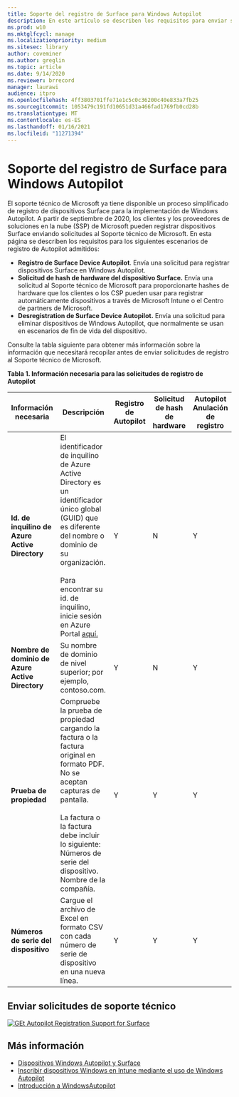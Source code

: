 ```yaml
---
title: Soporte del registro de Surface para Windows Autopilot
description: En este artículo se describen los requisitos para enviar solicitudes de registro de Autopilot al Soporte técnico de Microsoft.
ms.prod: w10
ms.mktglfcycl: manage
ms.localizationpriority: medium
ms.sitesec: library
author: coveminer
ms.author: greglin
ms.topic: article
ms.date: 9/14/2020
ms.reviewer: brrecord
manager: laurawi
audience: itpro
ms.openlocfilehash: 4ff3803701ffe71e1c5c0c36200c40e833a7fb25
ms.sourcegitcommit: 1053479c191fd10651d31a466fad1769fb0cd28b
ms.translationtype: MT
ms.contentlocale: es-ES
ms.lasthandoff: 01/16/2021
ms.locfileid: "11271394"
---
```

# Soporte del registro de Surface para Windows Autopilot

El soporte técnico de Microsoft ya tiene disponible un proceso simplificado de registro de dispositivos Surface para la implementación de Windows Autopilot. A partir de septiembre de 2020, los clientes y los proveedores de soluciones en la nube (SSP) de Microsoft pueden registrar dispositivos Surface enviando solicitudes al Soporte técnico de Microsoft. En esta página se describen los requisitos para los siguientes escenarios de registro de Autopilot admitidos:
 

- **Registro de Surface Device Autopilot**. Envía una solicitud para registrar dispositivos Surface en Windows Autopilot.
- **Solicitud de hash de hardware del dispositivo Surface.** Envía una solicitud al Soporte técnico de Microsoft para proporcionarte hashes de hardware que los clientes o los CSP pueden usar para registrar automáticamente dispositivos a través de Microsoft Intune o el Centro de partners de Microsoft.
- **Desregistration de Surface Device Autopilot.** Envía una solicitud para eliminar dispositivos de Windows Autopilot, que normalmente se usan en escenarios de fin de vida del dispositivo.

Consulte la tabla siguiente para obtener más información sobre la información que necesitará recopilar antes de enviar solicitudes de registro al Soporte técnico de Microsoft.
 
**Tabla 1. Información necesaria para las solicitudes de registro de Autopilot**
 

| Información necesaria                   | Descripción                                                                                                                                                                                                                                                                                    | Registro de Autopilot | Solicitud de hash de hardware | Autopilot<br>Anulación de registro |
| -------------------------------------- | ---------------------------------------------------------------------------------------------------------------------------------------------------------------------------------------------------------------------------------------------------------------------------------------------- | ---------------------- | --------------------- | --------------------------- |
| **Id. de inquilino de Azure Active Directory**   | El identificador de inquilino de Azure Active Directory es un identificador único global (GUID) que es diferente del nombre o dominio de su organización.<br> <br>Para encontrar su id. de inquilino, inicie sesión en Azure Portal [aquí.](https://portal.azure.com/#blade/Microsoft_AAD_IAM/ActiveDirectoryMenuBlade/Properties) | Y                      | N                     | Y                           |
| **Nombre de dominio de Azure Active Directory** | Su nombre de dominio de nivel superior; por ejemplo, contoso.com.                                                                                                                                                                                                                                          | Y                      | N                     | Y                           |
| **Prueba de propiedad**                 | Compruebe la prueba de propiedad cargando la factura o la factura original en formato PDF. No se aceptan capturas de pantalla.<br> <br>La factura o la factura debe incluir lo siguiente:<br>Números de serie del dispositivo.<br>Nombre de la compañía.                                                           | Y                      | Y                     | Y                           |
| **Números de serie del dispositivo**              | Cargue el archivo de Excel en formato CSV con cada número de serie de dispositivo en una nueva línea.                                                                                                                                                                                                                  | Y                      | Y                     | Y                           |

 

## Enviar solicitudes de soporte técnico

  [![GEt Autopilot Registration Support for Surface](images/autopilot-reg-support-surface.png)](https://prod.support.services.microsoft.com/supportrequestform/0d8bf192-cab7-6d39-143d-5a17840b9f5f)
 
 
 
## Más información

- [Dispositivos Windows Autopilot y Surface](windows-autopilot-and-surface-devices.md)
- [Inscribir dispositivos Windows en Intune mediante el uso de Windows Autopilot](https://docs.microsoft.com/mem/autopilot/enrollment-autopilot)
- [Introducción a WindowsAutopilot](https://docs.microsoft.com/mem/autopilot/windows-autopilot)

 
 
 

